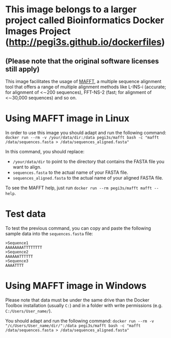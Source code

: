 # This image belongs to a larger project called Bioinformatics Docker Images Project (http://pegi3s.github.io/dockerfiles)
## (Please note that the original software licenses still apply)

This image facilitates the usage of [MAFFT](https://mafft.cbrc.jp/alignment/server/), a multiple sequence alignment tool that offers a range of multiple alignment methods like L-INS-i (accurate; for alignment of <∼200 sequences), FFT-NS-2 (fast; for alignment of <∼30,000 sequences) and so on.

# Using MAFFT image in Linux

In order to use this image you should adapt and run the following command: `docker run --rm -v /your/data/dir:/data pegi3s/mafft bash -c "mafft /data/sequences.fasta > /data/sequences_aligned.fasta"`

In this command, you should replace:
- `/your/data/dir` to point to the directory that contains the FASTA file you want to align.
- `sequences.fasta` to the actual name of your FASTA file.
- `sequences_aligned.fasta` to the actual name of your aligned FASTA file.

To see the MAFFT help, just run `docker run --rm pegi3s/mafft mafft --help`.

# Test data

To test the previous command, you can copy and paste the following sample data into the `sequences.fasta` file:
```
>Sequence1
AAAAAAAATTTTTTTT
>Sequence2
AAAAAATTTTTT
>Sequence3
AAAATTTT
```

# Using MAFFT image in Windows

Please note that data must be under the same drive than the Docker Toolbox installation (usually `C:`) and in a folder with write permissions (e.g. `C:/Users/User_name/`).

You should adapt and run the following command: `docker run --rm -v "/c/Users/User_name/dir/":/data pegi3s/mafft bash -c "mafft /data/sequences.fasta > /data/sequences_aligned.fasta"`
